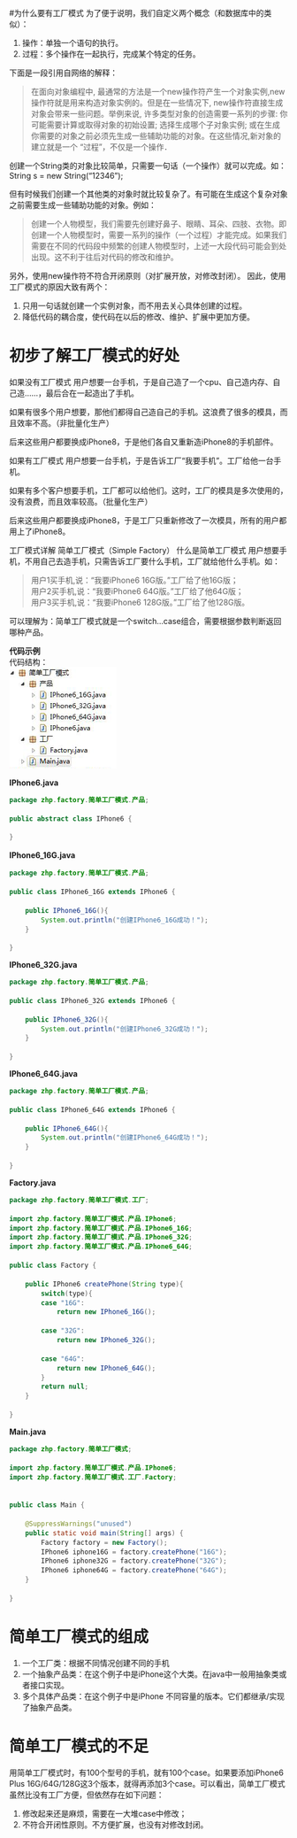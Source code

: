 #为什么要有工厂模式
为了便于说明，我们自定义两个概念（和数据库中的类似）：  
1. 操作：单独一个语句的执行。  
2. 过程：多个操作在一起执行，完成某个特定的任务。  

下面是一段引用自网络的解释：
> 在面向对象编程中, 最通常的方法是一个new操作符产生一个对象实例,new操作符就是用来构造对象实例的。但是在一些情况下, new操作符直接生成对象会带来一些问题。举例来说, 许多类型对象的创造需要一系列的步骤: 你可能需要计算或取得对象的初始设置; 选择生成哪个子对象实例; 或在生成你需要的对象之前必须先生成一些辅助功能的对象。在这些情况,新对象的建立就是一个 “过程”，不仅是一个操作．

创建一个String类的对象比较简单，只需要一句话（一个操作）就可以完成。如：String s = new String(“12346”);

但有时候我们创建一个其他类的对象时就比较复杂了。有可能在生成这个复杂对象之前需要生成一些辅助功能的对象。例如：

> 创建一个人物模型，我们需要先创建好鼻子、眼睛、耳朵、四肢、衣物。即创建一个人物模型时，需要一系列的操作（一个过程）才能完成。如果我们需要在不同的代码段中频繁的创建人物模型时，上述一大段代码可能会到处出现。这不利于往后对代码的修改和维护。

另外，使用new操作符不符合开闭原则（对扩展开放，对修改封闭）。
因此，使用工厂模式的原因大致有两个：  
1. 只用一句话就创建一个实例对象，而不用去关心具体创建的过程。  
2. 降低代码的耦合度，使代码在以后的修改、维护、扩展中更加方便。


# 初步了解工厂模式的好处
如果没有工厂模式
用户想要一台手机，于是自己造了一个cpu、自己造内存、自己造……，最后合在一起造出了手机。

如果有很多个用户想要，那他们都得自己造自己的手机。这浪费了很多的模具，而且效率不高。（非批量化生产）

后来这些用户都要换成iPhone8，于是他们各自又重新造iPhone8的手机部件。      


如果有工厂模式
用户想要一台手机，于是告诉工厂“我要手机”。工厂给他一台手机。

如果有多个客户想要手机，工厂都可以给他们。这时，工厂的模具是多次使用的，没有浪费，而且效率较高。（批量化生产）

后来这些用户都要换成iPhone8，于是工厂只重新修改了一次模具，所有的用户都用上了iPhone8。


工厂模式详解
简单工厂模式（Simple Factory）
什么是简单工厂模式
用户想要手机，不用自己去造手机，只需告诉工厂要什么手机，工厂就给他什么手机。如：

> 用户1买手机,说：“我要iPhone6 16G版。”工厂给了他16G版；  
用户2买手机,说：“我要iPhone6 64G版。”工厂给了他64G版；  
用户3买手机,说：“我要iPhone6 128G版。”工厂给了他128G版。

可以理解为：简单工厂模式就是一个switch…case组合，需要根据参数判断返回哪种产品。


**代码示例**  
代码结构：  
![](https://github.com/Sino-Snack/DesignPattern/blob/master/%E5%B7%A5%E5%8E%82%E6%A8%A1%E5%BC%8F/images/%E7%AE%80%E5%8D%95.png)  

**IPhone6.java**

```java
package zhp.factory.简单工厂模式.产品;  
  
public abstract class IPhone6 {  
      
}
```

**IPhone6_16G.java**　　　　
```java
package zhp.factory.简单工厂模式.产品;  
  
public class IPhone6_16G extends IPhone6 {  
      
    public IPhone6_16G(){  
        System.out.println("创建IPhone6_16G成功！");  
    }  
      
}
```

**IPhone6_32G.java**
```java
package zhp.factory.简单工厂模式.产品;  
  
public class IPhone6_32G extends IPhone6 {  
      
    public IPhone6_32G(){  
        System.out.println("创建IPhone6_32G成功！");  
    }  
      
}
```

**IPhone6_64G.java**
```java
package zhp.factory.简单工厂模式.产品;  
  
public class IPhone6_64G extends IPhone6 {  
      
    public IPhone6_64G(){  
        System.out.println("创建IPhone6_64G成功！");  
    }  
      
}
```

**Factory.java**
```java
package zhp.factory.简单工厂模式.工厂;  
  
import zhp.factory.简单工厂模式.产品.IPhone6;  
import zhp.factory.简单工厂模式.产品.IPhone6_16G;  
import zhp.factory.简单工厂模式.产品.IPhone6_32G;  
import zhp.factory.简单工厂模式.产品.IPhone6_64G;  
  
public class Factory {  
      
    public IPhone6 createPhone(String type){  
        switch(type){  
        case "16G":  
            return new IPhone6_16G();  
              
        case "32G":  
            return new IPhone6_32G();  
              
        case "64G":  
            return new IPhone6_64G();  
        }  
        return null;  
    }  
      
}
```

**Main.java**
```java
package zhp.factory.简单工厂模式;  
  
import zhp.factory.简单工厂模式.产品.IPhone6;  
import zhp.factory.简单工厂模式.工厂.Factory;  
  
  
public class Main {  
  
    @SuppressWarnings("unused")  
    public static void main(String[] args) {  
        Factory factory = new Factory();          
        IPhone6 iphone16G = factory.createPhone("16G");  
        IPhone6 iphone32G = factory.createPhone("32G");  
        IPhone6 iphone64G = factory.createPhone("64G");  
    }  
  
}
```

# 简单工厂模式的组成
1. 一个工厂类：根据不同情况创建不同的手机  
2. 一个抽象产品类：在这个例子中是iPhone这个大类。在java中一般用抽象类或者接口实现。  
3. 多个具体产品类：在这个例子中是iPhone 不同容量的版本。它们都继承/实现了抽象产品类。

# 简单工厂模式的不足
用简单工厂模式时，有100个型号的手机，就有100个case。如果要添加iPhone6 Plus 16G/64G/128G这3个版本，就得再添加3个case。可以看出，简单工厂模式虽然比没有工厂方便，但依然存在如下问题：  
1. 修改起来还是麻烦，需要在一大堆case中修改；  
2. 不符合开闭性原则。不方便扩展，也没有对修改封闭。
